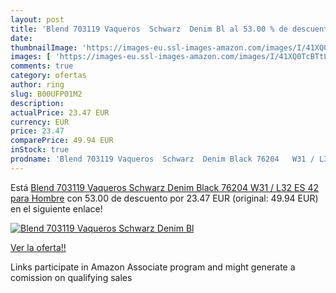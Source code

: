 ```yaml
---
layout: post
title: 'Blend 703119 Vaqueros  Schwarz  Denim Bl al 53.00 % de descuento'
date: 
thumbnailImage: 'https://images-eu.ssl-images-amazon.com/images/I/41XQ0TcBTtL._SL200_.jpg'
images: [ 'https://images-eu.ssl-images-amazon.com/images/I/41XQ0TcBTtL._SL200_.jpg' ]
comments: true
category: ofertas
author: ring
slug: B00UFP01M2
description:
actualPrice: 23.47 EUR
currency: EUR
price: 23.47
comparePrice: 49.94 EUR
inStock: true
prodname: 'Blend 703119 Vaqueros  Schwarz  Denim Black 76204   W31 / L32  ES 42  para Hombre'
---
```


Está [Blend 703119 Vaqueros  Schwarz  Denim Black 76204   W31 / L32  ES 42  para Hombre](https://www.amazon.es/dp/B00UFP01M2/?tag=tolees-21) con 53.00 de descuento por 23.47 EUR (original: 49.94 EUR) en el siguiente enlace!

[![Blend 703119 Vaqueros  Schwarz  Denim Bl](https://images-eu.ssl-images-amazon.com/images/I/41XQ0TcBTtL._SL200_.jpg)](https://www.amazon.es/dp/B00UFP01M2/?tag=tolees-21)

[Ver la oferta!!](https://www.amazon.es/dp/B00UFP01M2/?tag=tolees-21)

Links participate in Amazon Associate program and might generate a comission on qualifying sales


